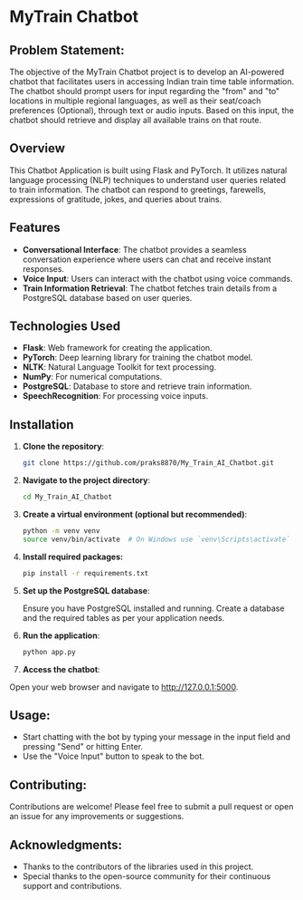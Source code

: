 # MyTrain Chatbot

## Problem Statement:
The objective of the MyTrain Chatbot project is to develop an AI-powered chatbot that facilitates users in accessing Indian train time table information. The chatbot should prompt users for input regarding the "from" and "to" locations in multiple regional languages, as well as their seat/coach preferences (Optional), through text or audio inputs. Based on this input, the chatbot should retrieve and display all available trains on that route.

## Overview
This Chatbot Application is built using Flask and PyTorch. It utilizes natural language processing (NLP) techniques to understand user queries related to train information. The chatbot can respond to greetings, farewells, expressions of gratitude, jokes, and queries about trains.

## Features
- **Conversational Interface**: The chatbot provides a seamless conversation experience where users can chat and receive instant responses.
- **Voice Input**: Users can interact with the chatbot using voice commands.
- **Train Information Retrieval**: The chatbot fetches train details from a PostgreSQL database based on user queries.

## Technologies Used
- **Flask**: Web framework for creating the application.
- **PyTorch**: Deep learning library for training the chatbot model.
- **NLTK**: Natural Language Toolkit for text processing.
- **NumPy**: For numerical computations.
- **PostgreSQL**: Database to store and retrieve train information.
- **SpeechRecognition**: For processing voice inputs.

## Installation

1. **Clone the repository**:
   ```bash
   git clone https://github.com/praks8870/My_Train_AI_Chatbot.git

2. **Navigate to the project directory**:
    ```bash
    cd My_Train_AI_Chatbot

3. **Create a virtual environment (optional but recommended)**:
    ```bash
    python -m venv venv
    source venv/bin/activate  # On Windows use `venv\Scripts\activate`

4. **Install required packages:**
    ```bash
    pip install -r requirements.txt

5. **Set up the PostgreSQL database**: 

    Ensure you have PostgreSQL installed and running. Create a database and the required tables as per your application needs.

6. **Run the application**:
    ```bash
    python app.py

7. **Access the chatbot**: 

Open your web browser and navigate to http://127.0.0.1:5000.

## Usage:
- Start chatting with the bot by typing your message in the input field and pressing "Send" or hitting Enter.
- Use the "Voice Input" button to speak to the bot.

## Contributing:
Contributions are welcome! Please feel free to submit a pull request or open an issue for any improvements or suggestions.

## Acknowledgments:
- Thanks to the contributors of the libraries used in this project.
- Special thanks to the open-source community for their continuous support and contributions.